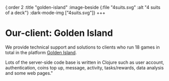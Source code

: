 {:order         2
 :title         "golden-island"
 :image-beside  {:file "4suits.svg" :alt "4 suits of a deck"}
 :dark-mode-img ["4suits.svg"]}
+++

# Our-client: Golden Island

We provide technical support and solutions to clients who run 18 games in total in the platform [Golden Island](https://www.80166.com/).
            
Lots of the server-side code base is written in Clojure such as user account, authentication, coins top up, message, activity, tasks/rewards, data analysis and some web pages."